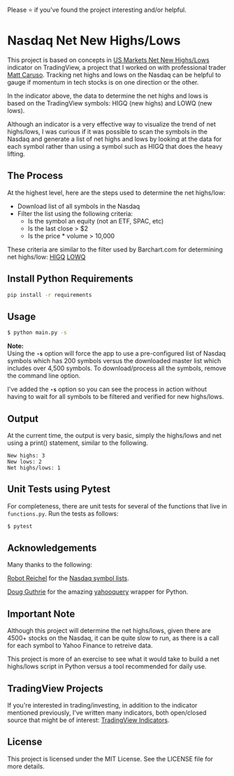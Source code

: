 Please :star: if you've found the project interesting and/or helpful.

# Nasdaq Net New Highs/Lows

This project is based on concepts in [US Markets Net New Highs/Lows](https://www.tradingview.com/script/eP814cAv-US-Markets-Net-New-Highs-Lows/) indicator on TradingView, a project that I worked on with professional trader [Matt Caruso](https://carusoinsights.com/charting). Tracking net highs and lows on the Nasdaq can be helpful to gauge if momentum in tech stocks is on one direction or the other.

In the indicator above, the data to determine the net highs and lows is based on the TradingView symbols: HIGQ (new highs) and LOWQ (new lows). 

Although an indicator is a very effective way to visualize the trend of net highs/lows, I was curious if it was possible to scan the symbols in the Nasdaq and generate a list of net highs and lows by looking at the data for each symbol rather than using a symbol such as HIGQ that does the heavy lifting.


## The Process

At the highest level, here are the steps used to determine the net highs/low:

+ Download list of all symbols in the Nasdaq
+ Filter the list using the following criteria:
   + Is the symbol an equity (not an ETF, SPAC, etc)
   + Is the last close > $2
   + Is the price * volume > 10,000

These criteria are similar to the filter used by Barchart.com for determining net highs/low: [HIGQ](https://www.barchart.com/stocks/quotes/$HIGQ/overview) [LOWQ](https://www.barchart.com/stocks/quotes/$LOWQ/overview)

## Install Python Requirements

```bash
pip install -r requirements
```

## Usage

```bash
$ python main.py -s
```

**Note:**  
Using the **```-s```** option will force the app to use a pre-configured list of Nasdaq symbols which has 200 symbols versus the downloaded master list which includes over 4,500 symbols. To download/process all the symbols, remove the command line option.

I've added the **```-s```** option so you can see the process in action without having to wait for all symbols to be filtered and verified for new highs/lows.

## Output

At the current time, the output is very basic, simply the highs/lows and net using a print() statement, similar to the following.

```
New highs: 3
New lows: 2
Net highs/lows: 1
```

## Unit Tests using Pytest

For completeness, there are unit tests for several of the functions that live in ```functions.py```. Run the tests as follows:

```bash
$ pytest
```

## Acknowledgements

Many thanks to the following:

[Robot Reichel](https://github.com/rreichel3) for the [Nasdaq symbol lists](https://github.com/rreichel3/US-Stock-Symbols).

[Doug Guthrie](https://github.com/dpguthrie) for the amazing [yahooquery](https://github.com/dpguthrie/yahooquery) wrapper for Python.

## Important Note

Although this project will determine the net highs/lows, given there are 4500+ stocks on the Nasdaq, it can be quite slow to run, as there is a call for each symbol to Yahoo Finance to retreive data.

This project is more of an exercise to see what it would take to build a net highs/lows script in Python versus a tool recommended for daily use.

## TradingView Projects

If you're interested in trading/investing, in addition to the indicator mentioned previously, I've written many indicators, both open/closed source that might be of interest:
[TradingView Indicators](https://www.tradingview.com/u/JohnMuchow/#published-scripts).

## License

This project is licensed under the MIT License. See the LICENSE file for more details.